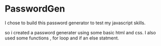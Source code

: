 # PasswordGen

I chose to build this password generator to test my javascript skills.


so i created a password generater using some basic html and css. I also used some functions
, for loop and if an else statment.
